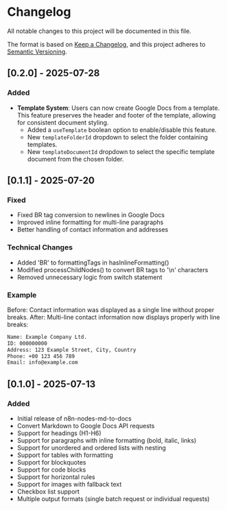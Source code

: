 # Changelog

All notable changes to this project will be documented in this file.

The format is based on [Keep a Changelog](https://keepachangelog.com/en/1.0.0/),
and this project adheres to [Semantic Versioning](https://semver.org/spec/v2.0.0.html).

## [0.2.0] - 2025-07-28

### Added

- **Template System**: Users can now create Google Docs from a template. This feature preserves the header and footer of the template, allowing for consistent document styling.
  - Added a `useTemplate` boolean option to enable/disable this feature.
  - New `templateFolderId` dropdown to select the folder containing templates.
  - New `templateDocumentId` dropdown to select the specific template document from the chosen folder.

## [0.1.1] - 2025-07-20

### Fixed

- Fixed BR tag conversion to newlines in Google Docs
- Improved inline formatting for multi-line paragraphs
- Better handling of contact information and addresses

### Technical Changes

- Added 'BR' to formattingTags in hasInlineFormatting()
- Modified processChildNodes() to convert BR tags to '\n' characters
- Removed unnecessary logic from switch statement

### Example

Before: Contact information was displayed as a single line without proper breaks.
After: Multi-line contact information now displays properly with line breaks:

```txt
Name: Example Company Ltd.
ID: 000000000
Address: 123 Example Street, City, Country
Phone: +00 123 456 789
Email: info@example.com
```

## [0.1.0] - 2025-07-13

### Added

- Initial release of n8n-nodes-md-to-docs
- Convert Markdown to Google Docs API requests
- Support for headings (H1-H6)
- Support for paragraphs with inline formatting (bold, italic, links)
- Support for unordered and ordered lists with nesting
- Support for tables with formatting
- Support for blockquotes
- Support for code blocks
- Support for horizontal rules
- Support for images with fallback text
- Checkbox list support
- Multiple output formats (single batch request or individual requests)
